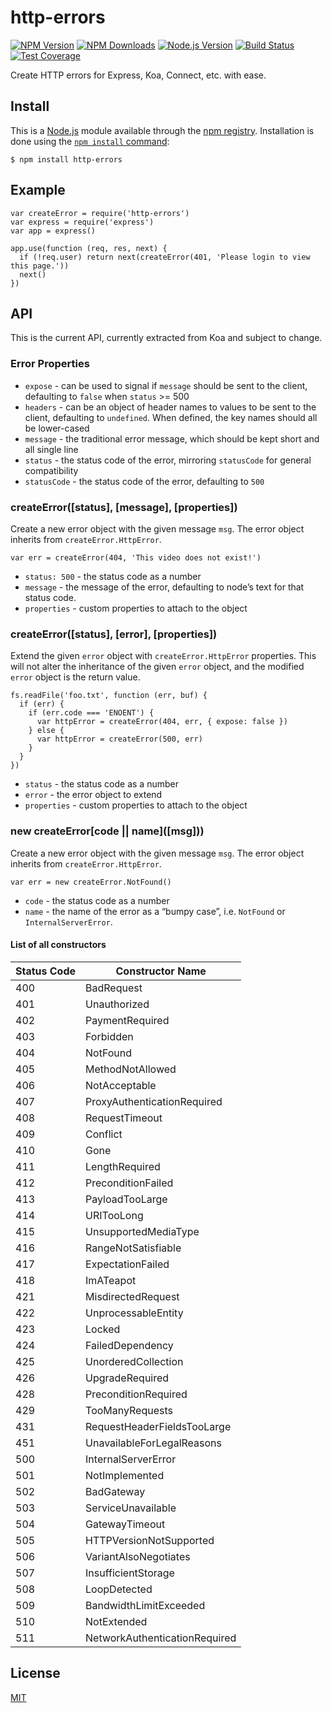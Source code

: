 http-errors
===========

[![NPM Version](https://badgen.net/npm/v/http-errors)](https://npmjs.org/package/http-errors) [![NPM Downloads](https://badgen.net/npm/dm/http-errors)](https://nodejs.org/en/download) [![Node.js Version](https://badgen.net/npm/node/http-errors)](https://nodejs.org/en/download) [![Build Status](https://badgen.net/travis/jshttp/http-errors/master)](https://travis-ci.org/jshttp/http-errors) [![Test Coverage](https://badgen.net/coveralls/c/github/jshttp/http-errors/master)](https://coveralls.io/r/jshttp/http-errors?branch=master)

Create HTTP errors for Express, Koa, Connect, etc. with ease.

Install
-------

This is a [Node.js](https://nodejs.org/en/) module available through the [npm registry](https://www.npmjs.com/). Installation is done using the [`npm install` command](https://docs.npmjs.com/getting-started/installing-npm-packages-locally):

    $ npm install http-errors

Example
-------

    var createError = require('http-errors')
    var express = require('express')
    var app = express()

    app.use(function (req, res, next) {
      if (!req.user) return next(createError(401, 'Please login to view this page.'))
      next()
    })

API
---

This is the current API, currently extracted from Koa and subject to change.

### Error Properties

-   `expose` - can be used to signal if `message` should be sent to the client, defaulting to `false` when `status` &gt;= 500
-   `headers` - can be an object of header names to values to be sent to the client, defaulting to `undefined`. When defined, the key names should all be lower-cased
-   `message` - the traditional error message, which should be kept short and all single line
-   `status` - the status code of the error, mirroring `statusCode` for general compatibility
-   `statusCode` - the status code of the error, defaulting to `500`

### createError(\[status\], \[message\], \[properties\])

Create a new error object with the given message `msg`. The error object inherits from `createError.HttpError`.

    var err = createError(404, 'This video does not exist!')

-   `status: 500` - the status code as a number
-   `message` - the message of the error, defaulting to node’s text for that status code.
-   `properties` - custom properties to attach to the object

### createError(\[status\], \[error\], \[properties\])

Extend the given `error` object with `createError.HttpError` properties. This will not alter the inheritance of the given `error` object, and the modified `error` object is the return value.

    fs.readFile('foo.txt', function (err, buf) {
      if (err) {
        if (err.code === 'ENOENT') {
          var httpError = createError(404, err, { expose: false })
        } else {
          var httpError = createError(500, err)
        }
      }
    })

-   `status` - the status code as a number
-   `error` - the error object to extend
-   `properties` - custom properties to attach to the object

### new createError\[code || name\](\[msg\]))

Create a new error object with the given message `msg`. The error object inherits from `createError.HttpError`.

    var err = new createError.NotFound()

-   `code` - the status code as a number
-   `name` - the name of the error as a “bumpy case”, i.e. `NotFound` or `InternalServerError`.

#### List of all constructors

<table><thead><tr class="header"><th>Status Code</th><th>Constructor Name</th></tr></thead><tbody><tr class="odd"><td>400</td><td>BadRequest</td></tr><tr class="even"><td>401</td><td>Unauthorized</td></tr><tr class="odd"><td>402</td><td>PaymentRequired</td></tr><tr class="even"><td>403</td><td>Forbidden</td></tr><tr class="odd"><td>404</td><td>NotFound</td></tr><tr class="even"><td>405</td><td>MethodNotAllowed</td></tr><tr class="odd"><td>406</td><td>NotAcceptable</td></tr><tr class="even"><td>407</td><td>ProxyAuthenticationRequired</td></tr><tr class="odd"><td>408</td><td>RequestTimeout</td></tr><tr class="even"><td>409</td><td>Conflict</td></tr><tr class="odd"><td>410</td><td>Gone</td></tr><tr class="even"><td>411</td><td>LengthRequired</td></tr><tr class="odd"><td>412</td><td>PreconditionFailed</td></tr><tr class="even"><td>413</td><td>PayloadTooLarge</td></tr><tr class="odd"><td>414</td><td>URITooLong</td></tr><tr class="even"><td>415</td><td>UnsupportedMediaType</td></tr><tr class="odd"><td>416</td><td>RangeNotSatisfiable</td></tr><tr class="even"><td>417</td><td>ExpectationFailed</td></tr><tr class="odd"><td>418</td><td>ImATeapot</td></tr><tr class="even"><td>421</td><td>MisdirectedRequest</td></tr><tr class="odd"><td>422</td><td>UnprocessableEntity</td></tr><tr class="even"><td>423</td><td>Locked</td></tr><tr class="odd"><td>424</td><td>FailedDependency</td></tr><tr class="even"><td>425</td><td>UnorderedCollection</td></tr><tr class="odd"><td>426</td><td>UpgradeRequired</td></tr><tr class="even"><td>428</td><td>PreconditionRequired</td></tr><tr class="odd"><td>429</td><td>TooManyRequests</td></tr><tr class="even"><td>431</td><td>RequestHeaderFieldsTooLarge</td></tr><tr class="odd"><td>451</td><td>UnavailableForLegalReasons</td></tr><tr class="even"><td>500</td><td>InternalServerError</td></tr><tr class="odd"><td>501</td><td>NotImplemented</td></tr><tr class="even"><td>502</td><td>BadGateway</td></tr><tr class="odd"><td>503</td><td>ServiceUnavailable</td></tr><tr class="even"><td>504</td><td>GatewayTimeout</td></tr><tr class="odd"><td>505</td><td>HTTPVersionNotSupported</td></tr><tr class="even"><td>506</td><td>VariantAlsoNegotiates</td></tr><tr class="odd"><td>507</td><td>InsufficientStorage</td></tr><tr class="even"><td>508</td><td>LoopDetected</td></tr><tr class="odd"><td>509</td><td>BandwidthLimitExceeded</td></tr><tr class="even"><td>510</td><td>NotExtended</td></tr><tr class="odd"><td>511</td><td>NetworkAuthenticationRequired</td></tr></tbody></table>

License
-------

[MIT](LICENSE)
